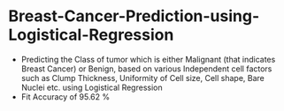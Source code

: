 # Breast-Cancer-Prediction-using-Logistical-Regression
* Predicting the Class of tumor which is either Malignant (that indicates Breast Cancer) or Benign, based on various Independent cell factors such as Clump Thickness, Uniformity of Cell size, Cell shape, Bare Nuclei etc. using Logistical Regression 
* Fit Accuracy of 95.62 % 
